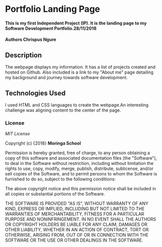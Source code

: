 # Portfolio Landing Page
#### This is my first Independent Project (IP). It is the landing page to my Software Development Portfolio.28/11/2018
#### Authors **Chrispus Ngure**
## Description
The webpage displays my information. It has a list of projects created and hosted on Github. Also included is a link to my "About me" page detailing my background and journey towards software development.
## Technologies Used
I used HTML and CSS languages to create the webpage.An interesting challenge was aligning content to the center of the page.  
### License
*MIT License*

Copyright (c) {2018} **Moringa School**

Permission is hereby granted, free of charge, to any person obtaining a copy of this software and associated documentation files (the "Software"), to deal in the Software without restriction, including without limitation the rights to use, copy, modify, merge, publish, distribute, sublicense, and/or sell copies of the Software, and to permit persons to whom the Software is furnished to do so, subject to the following conditions:

The above copyright notice and this permission notice shall be included in all copies or substantial portions of the Software.

THE SOFTWARE IS PROVIDED "AS IS", WITHOUT WARRANTY OF ANY KIND, EXPRESS OR IMPLIED, INCLUDING BUT NOT LIMITED TO THE WARRANTIES OF MERCHANTABILITY, FITNESS FOR A PARTICULAR PURPOSE AND NONINFRINGEMENT. IN NO EVENT SHALL THE AUTHORS OR COPYRIGHT HOLDERS BE LIABLE FOR ANY CLAIM, DAMAGES OR OTHER LIABILITY, WHETHER IN AN ACTION OF CONTRACT, TORT OR OTHERWISE, ARISING FROM, OUT OF OR IN CONNECTION WITH THE SOFTWARE OR THE USE OR OTHER DEALINGS IN THE SOFTWARE.
